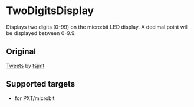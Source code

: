 # TwoDigitsDisplay

Displays two digits (0-99) on the micro:bit LED display.
A decimal point will be displayed between 0-9.9.

## Original
[Tweets](https://twitter.com/tsjmt/status/1383378812574961668) by [tsjmt](https://twitter.com/tsjmt)

## Supported targets

* for PXT/microbit
